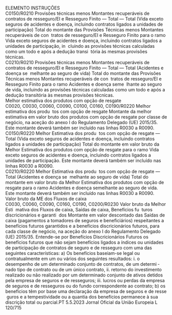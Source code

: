  
ELEMENTO  INSTRUÇÕES  
C0150/R0210  Provisões técnicas menos 
Montantes recuperáveis de 
contratos de resseguro/EI e 
Resseguro Finito — Total — 
Total (Vida exceto seguros de 
acidentes e doença, incluindo 
contratos ligados a unidades 
de participação)  Total do montante das Provisões Técnicas menos Montantes recuperáveis de con ­
tratos de resseguro/EI e Resseguro Finito para o ramo Vida exceto seguros de 
acidentes e doença, incluindo contratos ligados a unidades de participação, in ­
cluindo as provisões técnicas calculadas como um todo e após a dedução transi ­
tória às mesmas provisões técnicas.  
C0210/R0210  Provisões técnicas menos 
Montantes recuperáveis de 
contratos de resseguro/EI e 
Resseguro Finito — Total — 
Total (Acidentes e doença se ­
melhante ao seguro de vida)  Total do montante das Provisões Técnicas menos Montantes recuperáveis de con ­
tratos de resseguro/EI e Resseguro Finito para o ramo Acidentes e doença seme ­
lhante ao seguro de vida, incluindo as provisões técnicas calculadas como um 
todo e após a dedução transitória às mesmas provisões técnicas.  
Melhor estimativa dos produtos com opção de resgate  
C0020, C0030, 
C0060, C0090, 
C0100, C0160, 
C0190/R0220  Melhor estimativa dos produ ­
tos com opção de resgate  Montante da melhor estimativa em valor bruto dos produtos com opção de 
resgate por classe de negócio, na aceção do anexo I do Regulamento Delegado 
(UE) 2015/35. 
Este montante deverá também ser incluído nas linhas R0030 a R0090.  
C0150/R0220  Melhor Estimativa dos produ ­
tos com opção de resgate — 
Total (Vida exceto seguros de 
acidentes e doença, incluindo 
contratos ligados a unidades 
de participação)  Total do montante em valor bruto da Melhor Estimativa dos produtos com opção 
de resgate para o ramo Vida exceto seguros de acidentes e doença, incluindo 
contratos ligados a unidades de participação. 
Este montante deverá também ser incluído nas linhas R0030 a R0090.  
C0210/R0220  Melhor Estimativa dos produ ­
tos com opção de resgate — 
Total (Acidentes e doença se ­
melhante ao seguro de vida)  Total do montante em valor bruto da Melhor Estimativa dos produtos com opção 
de resgate para o ramo Acidentes e doença semelhante ao seguro de vida. 
Este montante deverá também ser incluído nas linhas R0030 a R0090.  
Valor bruto da ME dos Fluxos de caixa  
C0030, C0060, 
C0090, C0160, 
C0190, 
C0200/R0230  Valor bruto da Melhor Esti ­
mativa dos Fluxos de caixa, 
Saídas de caixa, Benefícios fu ­
turos discricionários e garanti ­
dos  Montante em valor descontado das Saídas de caixa (pagamentos a tomadores de 
seguros e beneficiários) respeitantes a benefícios futuros garantidos e a benefícios 
discricionários futuros, para cada classe de negócio, na aceção do anexo I do 
Regulamento Delegado (UE) 2015/35. 
Entende-se por Benefícios Discricionários Futuros os benefícios futuros que não 
sejam benefícios ligados a índices ou unidades de participação de contratos de 
seguro e de resseguro com uma das seguintes características: 
a) Os benefícios baseiam-se legal ou contratualmente em um ou vários dos 
seguintes resultados: 
i. o desempenho de um determinado conjunto de contratos, de um determi ­
nado tipo de contrato ou de um único contrato, 
ii. retorno do investimento realizado ou não realizado por um determinado 
conjunto de ativos detidos pela empresa de seguros e de resseguros; 
iii. lucros ou perdas da empresa de seguros e de resseguros ou do fundo 
correspondente ao contrato; 
b) os benefícios têm por base uma declaração da empresa de seguros e de resse ­
guros e a tempestividade ou a quantia dos benefícios permanece à sua discrição 
total ou parcial.PT  5.5.2023 Jornal Oficial da União Europeia L 120/715